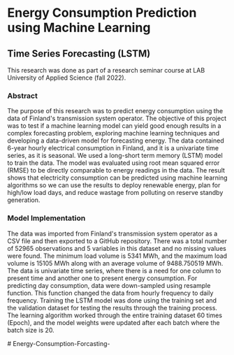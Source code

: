 # Energy Consumption Prediction using Machine Learning
## Time Series Forecasting (LSTM)

This research was done as part of a research seminar course at LAB University of Applied Science (fall 2022).


### Abstract

The purpose of this research was to predict energy consumption using the data of Finland's transmission system operator. 
The objective of this project was to test if a machine learning model can yield good enough results in a complex forecasting problem, 
exploring machine learning techniques and developing a data-driven model for forecasting energy.
The data contained 6-year hourly electrical consumption in Finland, and it is a univariate time series, as it is seasonal. 
We used a long-short term memory (LSTM) model to train the data.
The model was evaluated using root mean squared error (RMSE) to be directly comparable to energy readings in the data.
The result shows that electricity consumption can be predicted using machine learning algorithms so we can use the results to deploy renewable energy, 
plan for high/low load days, and reduce wastage from polluting on reserve standby generation.

### Model Implementation
The data was imported from Finland's transmission system operator as a CSV file and then exported to a GitHub repository. 
There was a total number of 52965 observations and 5 variables in this dataset and no missing values were found. 
The minimum load volume is 5341 MWh, and the maximum load volume is 15105 MWh along with an average volume of 9488.750519 MWh. 
The data is univariate time series, where there is a need for one column to present time and another one to present energy consumption. 
For predicting day consumption, data were down-sampled using resample function. 
This function changed the data from hourly frequency to daily frequency.
Training the LSTM model was done using the training set and the validation dataset for testing the results through the training process. 
The learning algorithm worked through the entire training dataset 60 times (Epoch), and the model weights were updated after each batch where the batch size is 20.

#   E n e r g y - C o n s u m p t i o n - F o r c a s t i n g - 
 
 